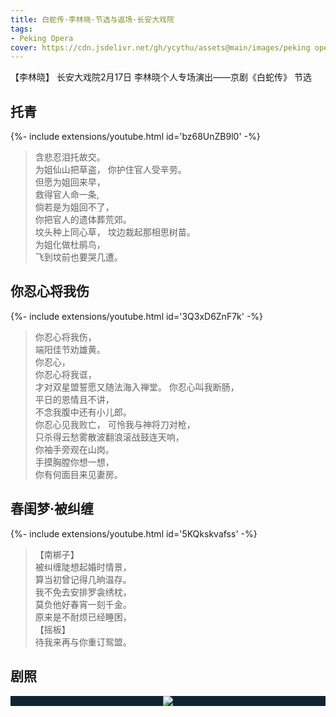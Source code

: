 ```yaml
---
title: 白蛇传·李林晓·节选与返场·长安大戏院
tags: 
- Peking Opera
cover: https://cdn.jsdelivr.net/gh/ycythu/assets@main/images/peking opera/cover/20230217.jpg
---
```


【李林晓】 长安大戏院2月17日 李林晓个人专场演出——京剧《白蛇传》 节选

<!--more-->

## 托青

<div>{%- include extensions/youtube.html id='bz68UnZB9l0' -%}</div>

> 含悲忍泪托故交。  
> 为姐仙山把草盗， 
> 你护住官人受辛劳。  
> 但愿为姐回来早，  
> 救得官人命一条,  
> 倘若是为姐回不了，  
> 你把官人的遗体葬荒郊。   
> 坟头种上同心草，
> 坟边栽起那相思树苗。  
> 为姐化做杜鹃鸟，   
> 飞到坟前也要哭几遭。

## 你忍心将我伤

<div>{%- include extensions/youtube.html id='3Q3xD6ZnF7k' -%}</div>

> 你忍心将我伤，  
> 端阳佳节劝雄黄。  
> 你忍心，  
> 你忍心将我诓，  
> 才对双星盟誓愿又随法海入禅堂。
> 你忍心叫我断肠，  
> 平日的恩情且不讲，   
> 不念我腹中还有小儿郎。  
> 你忍心见我败亡， 
> 可怜我与神将刀对枪，  
> 只杀得云愁雾散波翻浪滚战鼓连天响，  
> 你袖手旁观在山岗。  
> 手摸胸膛你想一想，   
> 你有何面目来见妻房。

## 春闺梦·被纠缠

<div>{%- include extensions/youtube.html id='5KQkskvafss' -%}</div>

> 【南梆子】  
> 被纠缠陡想起婚时情景，  
> 算当初曾记得几晌温存。  
> 我不免去安排罗衾绣枕，   
> 莫负他好春宵一刻千金。   
> 原来是不耐烦已经睡困，  
> 【摇板】   
> 待我来再与你重订鸳盟。

## 剧照

<style>
  .swiper-demo {
    height: 600px;
  }
  .swiper-demo .swiper__slide {
    display: flex;
    justify-content: center;   
    font-size: 3rem;
    color: #fff;
  }
  .swiper-demo--image .swiper__slide:nth-child(n) {
    background-color: #123;
  }
  img {
    object-fit: contain;
  }
</style>

<div class="swiper my-3 swiper-demo swiper-demo--image swiper-demo--0">
  <div class="swiper__wrapper">
    <div class="swiper__slide"><img class="lightbox-ignore" src="https://cdn.jsdelivr.net/gh/ycythu/assets@main/images/peking opera/20230217/20230217-header-cover.jpg"/></div>
  </div>
  <div class="swiper__button swiper__button--prev fas fa-chevron-left"></div>
  <div class="swiper__button swiper__button--next fas fa-chevron-right"></div>
</div>

<script>
  {%- include scripts/lib/swiper.js -%}
  var SOURCES = window.TEXT_VARIABLES.sources;
  window.Lazyload.js(SOURCES.jquery, function() {
    $('.swiper-demo--0').swiper();
  });
</script>

